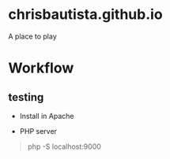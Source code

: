 chrisbautista.github.io
=======================

A place to play

# Workflow

## testing 
* Install in Apache

* PHP server
> php -S localhost:9000

